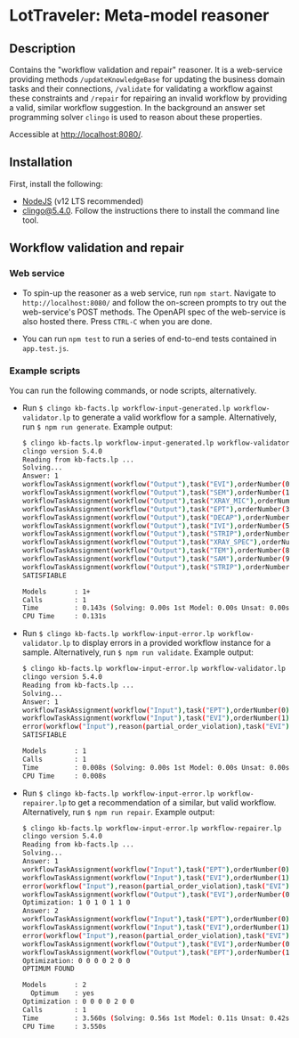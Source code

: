 # LotTraveler: Meta-model reasoner

## Description

Contains the "workflow validation and repair" reasoner.
It is a web-service providing methods `/updateKnowledgeBase` for updating the business domain tasks and their connections, `/validate` for validating a workflow against these constraints and `/repair` for repairing an invalid workflow by providing a valid, similar workflow suggestion.
In the background an answer set programming solver `clingo` is used to reason about these properties.

Accessible at [http://localhost:8080/](http://localhost:8080/).

## Installation

First, install the following:

- [NodeJS](https://nodejs.org/en/) (v12 LTS recommended)
- [clingo@5.4.0](https://potassco.org/clingo/).
  Follow the instructions there to install the command line tool.

## Workflow validation and repair

### Web service

- To spin-up the reasoner as a web service, run `npm start`.
  Navigate to `http://localhost:8080/` and follow the on-screen prompts to try out the web-service's POST methods.
  The OpenAPI spec of the web-service is also hosted there.
  Press `CTRL-C` when you are done.

- You can run `npm test` to run a series of end-to-end tests contained in `app.test.js`.

### Example scripts

You can run the following commands, or node scripts, alternatively.

- Run `$ clingo kb-facts.lp workflow-input-generated.lp workflow-validator.lp` to generate a valid workflow for a sample.
   Alternatively, run `$ npm run generate`.
    Example output:

    ```sh
    $ clingo kb-facts.lp workflow-input-generated.lp workflow-validator.lp
    clingo version 5.4.0
    Reading from kb-facts.lp ...
    Solving...
    Answer: 1
    workflowTaskAssignment(workflow("Output"),task("EVI"),orderNumber(0))
    workflowTaskAssignment(workflow("Output"),task("SEM"),orderNumber(1))
    workflowTaskAssignment(workflow("Output"),task("XRAY_MIC"),orderNumber(2))
    workflowTaskAssignment(workflow("Output"),task("EPT"),orderNumber(3))
    workflowTaskAssignment(workflow("Output"),task("DECAP"),orderNumber(4))
    workflowTaskAssignment(workflow("Output"),task("IVI"),orderNumber(5))
    workflowTaskAssignment(workflow("Output"),task("STRIP"),orderNumber(6))
    workflowTaskAssignment(workflow("Output"),task("XRAY_SPEC"),orderNumber(7))
    workflowTaskAssignment(workflow("Output"),task("TEM"),orderNumber(8))
    workflowTaskAssignment(workflow("Output"),task("SAM"),orderNumber(9))
    workflowTaskAssignment(workflow("Output"),task("STRIP"),orderNumber(10))
    SATISFIABLE

    Models       : 1+
    Calls        : 1
    Time         : 0.143s (Solving: 0.00s 1st Model: 0.00s Unsat: 0.00s)
    CPU Time     : 0.131s
    ```

- Run `$ clingo kb-facts.lp workflow-input-error.lp workflow-validator.lp` to display errors in a provided workflow instance for a sample.
   Alternatively, run `$ npm run validate`.
    Example output:

    ```sh
    $ clingo kb-facts.lp workflow-input-error.lp workflow-validator.lp
    clingo version 5.4.0
    Reading from kb-facts.lp ...
    Solving...
    Answer: 1
    workflowTaskAssignment(workflow("Input"),task("EPT"),orderNumber(0))
    workflowTaskAssignment(workflow("Input"),task("EVI"),orderNumber(1))
    error(workflow("Input"),reason(partial_order_violation),task("EVI"),task("EPT"))
    SATISFIABLE

    Models       : 1
    Calls        : 1
    Time         : 0.008s (Solving: 0.00s 1st Model: 0.00s Unsat: 0.00s)
    CPU Time     : 0.008s
    ```

- Run `$ clingo kb-facts.lp workflow-input-error.lp workflow-repairer.lp` to get a recommendation of a similar, but valid workflow.
   Alternatively, run `$ npm run repair`.
    Example output:

    ```sh
    $ clingo kb-facts.lp workflow-input-error.lp workflow-repairer.lp
    clingo version 5.4.0
    Reading from kb-facts.lp ...
    Solving...
    Answer: 1
    workflowTaskAssignment(workflow("Input"),task("EPT"),orderNumber(0))
    workflowTaskAssignment(workflow("Input"),task("EVI"),orderNumber(1))
    error(workflow("Input"),reason(partial_order_violation),task("EVI"),task("EPT"))
    workflowTaskAssignment(workflow("Output"),task("EVI"),orderNumber(0))
    Optimization: 1 0 1 0 1 1 0
    Answer: 2
    workflowTaskAssignment(workflow("Input"),task("EPT"),orderNumber(0))
    workflowTaskAssignment(workflow("Input"),task("EVI"),orderNumber(1))
    error(workflow("Input"),reason(partial_order_violation),task("EVI"),task("EPT"))
    workflowTaskAssignment(workflow("Output"),task("EVI"),orderNumber(0))
    workflowTaskAssignment(workflow("Output"),task("EPT"),orderNumber(1))
    Optimization: 0 0 0 0 2 0 0
    OPTIMUM FOUND

    Models       : 2
      Optimum    : yes
    Optimization : 0 0 0 0 2 0 0
    Calls        : 1
    Time         : 3.560s (Solving: 0.56s 1st Model: 0.11s Unsat: 0.42s)
    CPU Time     : 3.550s
    ```
